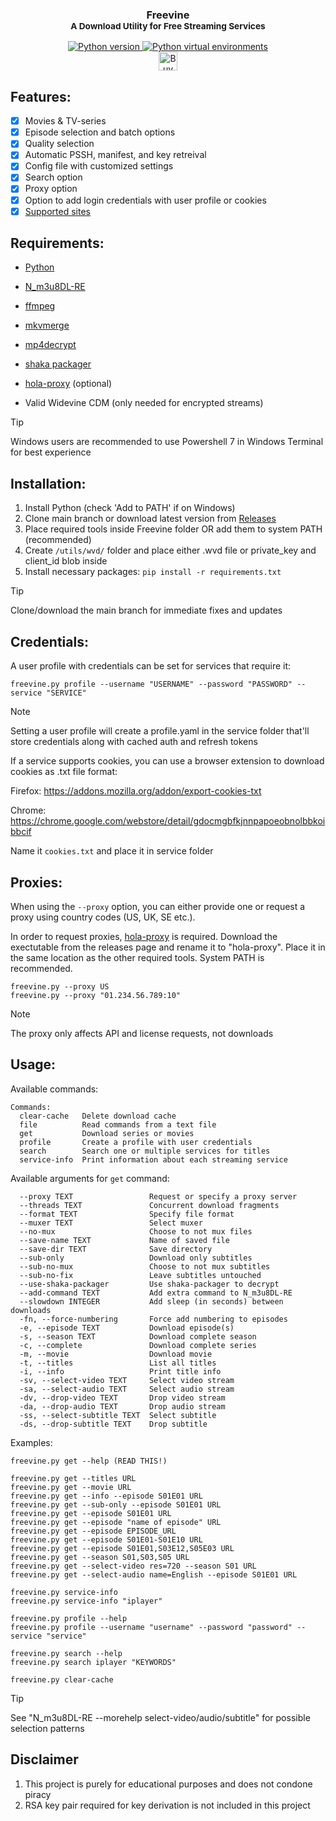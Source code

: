 <h3 align="center">Freevine<br/>
<sup>A Download Utility for Free Streaming Services</sup></h3>
<p align="center">
    <a href="https://python.org">
        <img src="https://img.shields.io/badge/python-3.9+-blue" alt="Python version">
    </a>
    <a href="https://docs.python.org/3/library/venv.html">
        <img src="https://img.shields.io/badge/python-venv-blue" alt="Python virtual environments">
    </a><br/>
    <a href='https://ko-fi.com/A0A2MZDCO' target='_blank'><img height='30' style='border:0px;height:30px;' src='https://storage.ko-fi.com/cdn/kofi3.png?v=3' border='0' alt='Buy Me a Coffee at ko-fi.com' /></a>
</p>

## Features:

- [x] Movies & TV-series
- [x] Episode selection and batch options
- [x] Quality selection
- [x] Automatic PSSH, manifest, and key retreival 
- [x] Config file with customized settings
- [x] Search option
- [x] Proxy option
- [x] Option to add login credentials with user profile or cookies 
- [x] [Supported sites](https://github.com/stabbedbybrick/freevine/blob/main/supportedsites.md)

## Requirements:

* [Python](https://www.python.org/)

* [N_m3u8DL-RE](https://github.com/nilaoda/N_m3u8DL-RE/releases/)

* [ffmpeg](https://ffmpeg.org/)

* [mkvmerge](https://mkvtoolnix.download/downloads.html)

* [mp4decrypt](https://www.bento4.com/downloads/)

* [shaka packager](https://github.com/shaka-project/shaka-packager)

* [hola-proxy](https://github.com/Snawoot/hola-proxy) (optional)

* Valid Widevine CDM (only needed for encrypted streams)

> [!TIP]
> Windows users are recommended to use Powershell 7 in Windows Terminal for best experience

## Installation:

1. Install Python (check 'Add to PATH' if on Windows)
2. Clone main branch or download latest version from [Releases](https://github.com/stabbedbybrick/freevine/releases)
3. Place required tools inside Freevine folder OR add them to system PATH (recommended)
4. Create `/utils/wvd/` folder and place either .wvd file or private_key and client_id blob inside
5. Install necessary packages: `pip install -r requirements.txt`

> [!TIP]
> Clone/download the main branch for immediate fixes and updates

## Credentials:

A user profile with credentials can be set for services that require it:
```
freevine.py profile --username "USERNAME" --password "PASSWORD" --service "SERVICE"
```

> [!NOTE]
>Setting a user profile will create a profile.yaml in the service folder that'll store credentials along with cached auth and refresh tokens

If a service supports cookies, you can use a browser extension to download cookies as .txt file format:

Firefox: https://addons.mozilla.org/addon/export-cookies-txt

Chrome: https://chrome.google.com/webstore/detail/gdocmgbfkjnnpapoeobnolbbkoibbcif

Name it `cookies.txt` and place it in service folder

## Proxies:

When using the `--proxy` option, you can either provide one or request a proxy using country codes (US, UK, SE etc.).

In order to request proxies, [hola-proxy](https://github.com/Snawoot/hola-proxy) is required. Download the exectutable from the releases page and rename it to "hola-proxy". Place it in the same location as the other required tools. System PATH is recommended.

    freevine.py --proxy US
    freevine.py --proxy "01.234.56.789:10"

> [!NOTE]
>The proxy only affects API and license requests, not downloads

## Usage:

Available commands:

```
Commands:
  clear-cache   Delete download cache
  file          Read commands from a text file
  get           Download series or movies
  profile       Create a profile with user credentials
  search        Search one or multiple services for titles
  service-info  Print information about each streaming service
```

Available arguments for `get` command:

```
  --proxy TEXT                 Request or specify a proxy server
  --threads TEXT               Concurrent download fragments
  --format TEXT                Specify file format
  --muxer TEXT                 Select muxer
  --no-mux                     Choose to not mux files
  --save-name TEXT             Name of saved file
  --save-dir TEXT              Save directory
  --sub-only                   Download only subtitles
  --sub-no-mux                 Choose to not mux subtitles
  --sub-no-fix                 Leave subtitles untouched
  --use-shaka-packager         Use shaka-packager to decrypt
  --add-command TEXT           Add extra command to N_m3u8DL-RE
  --slowdown INTEGER           Add sleep (in seconds) between downloads
  -fn, --force-numbering       Force add numbering to episodes
  -e, --episode TEXT           Download episode(s)
  -s, --season TEXT            Download complete season
  -c, --complete               Download complete series
  -m, --movie                  Download movie
  -t, --titles                 List all titles
  -i, --info                   Print title info
  -sv, --select-video TEXT     Select video stream
  -sa, --select-audio TEXT     Select audio stream
  -dv, --drop-video TEXT       Drop video stream
  -da, --drop-audio TEXT       Drop audio stream
  -ss, --select-subtitle TEXT  Select subtitle
  -ds, --drop-subtitle TEXT    Drop subtitle
```
Examples:

```
freevine.py get --help (READ THIS!)

freevine.py get --titles URL
freevine.py get --movie URL
freevine.py get --info --episode S01E01 URL
freevine.py get --sub-only --episode S01E01 URL
freevine.py get --episode S01E01 URL
freevine.py get --episode "name of episode" URL
freevine.py get --episode EPISODE_URL
freevine.py get --episode S01E01-S01E10 URL
freevine.py get --episode S01E01,S03E12,S05E03 URL
freevine.py get --season S01,S03,S05 URL
freevine.py get --select-video res=720 --season S01 URL
freevine.py get --select-audio name=English --episode S01E01 URL

freevine.py service-info
freevine.py service-info "iplayer"

freevine.py profile --help
freevine.py profile --username "username" --password "password" --service "service"

freevine.py search --help
freevine.py search iplayer "KEYWORDS"

freevine.py clear-cache

```
> [!TIP]
> See "N_m3u8DL-RE --morehelp select-video/audio/subtitle" for possible selection patterns

## Disclaimer

1. This project is purely for educational purposes and does not condone piracy
2. RSA key pair required for key derivation is not included in this project

